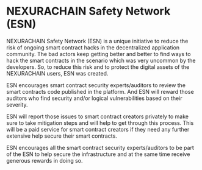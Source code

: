 # NEXURACHAIN Safety Network (ESN)


NEXURACHAIN Safety Network (ESN) is a unique initiative to reduce the risk of ongoing smart contract hacks in the decentralized application community. The bad actors keep getting better and better to find ways to hack the smart contracts in the scenario which was very uncommon by the developers. So, to reduce this risk and to protect the digital assets of the NEXURACHAIN users, ESN was created. 

ESN encourages smart contract security experts/auditors to review the smart contracts code published in the platform. And ESN will reward those auditors who find security and/or logical vulnerabilities based on their severity. 

ESN will report those issues to smart contract creators privately to make sure to take mitigation steps and will help to get through this process. This will be a paid service for smart contract creators if they need any further extensive help secure their smart contracts.

ESN encourages all the smart contract security experts/auditors to be part of the ESN to help secure the infrastructure and at the same time receive generous rewards in doing so.

